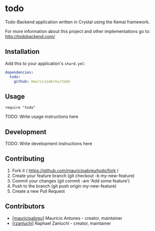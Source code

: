 # todo

Todo-Backend application written in Crystal using the Kemal framework.

For more information about this project and other implementations go to: http://todobackend.com/

## Installation


Add this to your application's `shard.yml`:

```yaml
dependencies:
  todo:
    github: mauricioabreu/todo
```


## Usage


```crystal
require "todo"
```


TODO: Write usage instructions here

## Development

TODO: Write development instructions here

## Contributing

1. Fork it ( https://github.com/mauricioabreu/todo/fork )
2. Create your feature branch (git checkout -b my-new-feature)
3. Commit your changes (git commit -am 'Add some feature')
4. Push to the branch (git push origin my-new-feature)
5. Create a new Pull Request

## Contributors

- [[mauricioabreu]](https://github.com/mauricioabreu]) Mauricio Antunes - creator, maintainer
- [[rzanluchi]](https://github.com/rzanluchi]) Raphael Zanluchi - creator, maintainer
